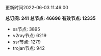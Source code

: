 更新时间2022-06-03 11:46:00

**总订阅: 241**
**总节点: 46696**
**有效节点: 12335**
- ss节点: 3895
- v2ray节点: 6219
- ssr节点: 1279
- trojan节点: 942

